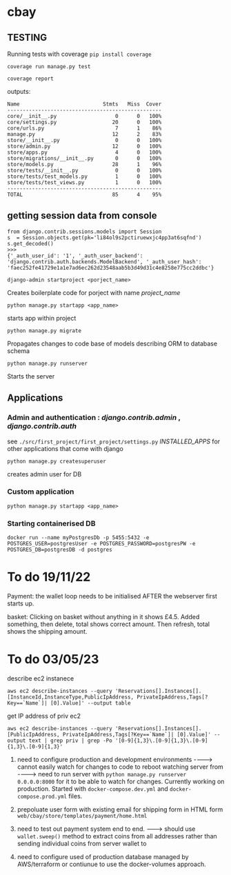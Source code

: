 # cbay

## TESTING 

Running tests with coverage `pip install coverage`
```
coverage run manage.py test
```

```
coverage report
```
outputs: 

```
Name                           Stmts   Miss  Cover
--------------------------------------------------
core/__init__.py                   0      0   100%
core/settings.py                  20      0   100%
core/urls.py                       7      1    86%
manage.py                         12      2    83%
store/__init__.py                  0      0   100%
store/admin.py                    12      0   100%
store/apps.py                      4      0   100%
store/migrations/__init__.py       0      0   100%
store/models.py                   28      1    96%
store/tests/__init__.py            0      0   100%
store/tests/test_models.py         1      0   100%
store/tests/test_views.py          1      0   100%
--------------------------------------------------
TOTAL                             85      4    95%
```


## getting session data from console 
```
from django.contrib.sessions.models import Session
s  = Session.objects.get(pk='li84ol9s2pctiruewxjc4pp3at6sqfnd')
s.get_decoded()
>>> 
{'_auth_user_id': '1', '_auth_user_backend': 'django.contrib.auth.backends.ModelBackend', '_auth_user_hash': 'faec252fe41729e1a1e7ad6ec262d23548aab5b3d49d31c4e8258e775cc2ddbc'}
```



```
django-admin startproject <porject_name>
```
Creates boilerplate code for porject with name _project_name_


```
python manage.py startapp <app_name> 
```
starts app within project

```
python manage.py migrate
```
Propagates changes to code base of models describing ORM to database schema 



```
python manage.py runserver
```
Starts the server 



## **Applications**
### **Admin and authentication** : _django.contrib.admin_ , _django.contrib.auth_

see `./src/first_project/first_project/settings.py` _INSTALLED_APPS_ for other applications that come with django

```
python manage.py createsuperuser
```
creates admin user for DB


### **Custom application**

```
python manage.py startapp <app_name>
```


### Starting containerised DB 
```
docker run --name myPostgresDb -p 5455:5432 -e POSTGRES_USER=postgresUser -e POSTGRES_PASSWORD=postgresPW -e POSTGRES_DB=postgresDB -d postgres
```


# To do 19/11/22

Payment:
the wallet loop needs to be initialised AFTER the webserver first starts up. 

basket:
Clicking on basket without anything in it shows £4.5. 
Added something, then delete, total shows correct amount. Then refresh, total shows the shipping amount. 


# To do 03/05/23 

describe ec2 instanece 
```
aws ec2 describe-instances --query 'Reservations[].Instances[].[InstanceId,InstanceType,PublicIpAddress, PrivateIpAddress,Tags[?Key==`Name`]| [0].Value]' --output table

```
get IP address of priv ec2 
```
aws ec2 describe-instances --query 'Reservations[].Instances[].[PublicIpAddress, PrivateIpAddress,Tags[?Key==`Name`]| [0].Value]' --output text | grep priv | grep -Po '[0-9]{1,3}\.[0-9]{1,3}\.[0-9]{1,3}\.[0-9]{1,3}'
```

1) need to configure production and development environments 
----> cannot easily watch for changes to code to reboot watching server from 
----> need to run server with `python manage.py runserver 0.0.0.0:8000` for it to be able to watch for changes. Currently working on production. Started with `docker-compose.dev.yml` and `docker-compose.prod.yml` files. 


2) prepoluate user form with existing email for shipping form in HTML form `web/cbay/store/templates/payment/home.html`

3) need to test out payment system end to end. 
 ---> should use `wallet.sweep()` method to extract coins from all addresses rather than sending individual coins from server wallet to 

4) need to configure used of production database managed by AWS/terraform or contiunue to use the docker-volumes approach. 

